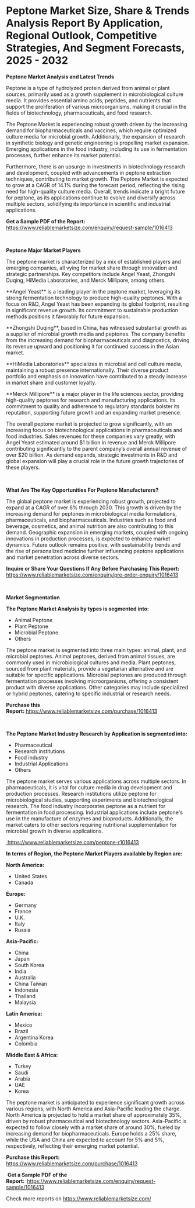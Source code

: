 <p><h1>Peptone Market Size, Share & Trends Analysis Report By Application, Regional Outlook, Competitive Strategies, And Segment Forecasts, 2025 - 2032</h1></p><p><strong>Peptone Market Analysis and Latest Trends</strong></p>
<p><p>Peptone is a type of hydrolyzed protein derived from animal or plant sources, primarily used as a growth supplement in microbiological culture media. It provides essential amino acids, peptides, and nutrients that support the proliferation of various microorganisms, making it crucial in the fields of biotechnology, pharmaceuticals, and food research.</p><p>The Peptone Market is experiencing robust growth driven by the increasing demand for biopharmaceuticals and vaccines, which require optimized culture media for microbial growth. Additionally, the expansion of research in synthetic biology and genetic engineering is propelling market expansion. Emerging applications in the food industry, including its use in fermentation processes, further enhance its market potential.</p><p>Furthermore, there is an upsurge in investments in biotechnology research and development, coupled with advancements in peptone extraction techniques, contributing to market growth. The Peptone Market is expected to grow at a CAGR of 14.1% during the forecast period, reflecting the rising need for high-quality culture media. Overall, trends indicate a bright future for peptone, as its applications continue to evolve and diversify across multiple sectors, solidifying its importance in scientific and industrial applications.</p></p>
<p><strong>Get a Sample PDF of the Report:&nbsp;</strong> <a href="https://www.reliablemarketsize.com/enquiry/request-sample/1016413?utm_campaign=2115&utm_medium=2&utm_source=Github&utm_content=ia&utm_term=31012025&utm_id=peptone">https://www.reliablemarketsize.com/enquiry/request-sample/1016413</a></p>
<p>&nbsp;</p>
<p><strong>Peptone Major Market Players</strong></p>
<p><p>The peptone market is characterized by a mix of established players and emerging companies, all vying for market share through innovation and strategic partnerships. Key competitors include Angel Yeast, Zhongshi Duqing, HiMedia Laboratories, and Merck Millipore, among others.</p><p>**Angel Yeast** is a leading player in the peptone market, leveraging its strong fermentation technology to produce high-quality peptones. With a focus on R&D, Angel Yeast has been expanding its global footprint, resulting in significant revenue growth. Its commitment to sustainable production methods positions it favorably for future expansion.</p><p>**Zhongshi Duqing**, based in China, has witnessed substantial growth as a supplier of microbial growth media and peptones. The company benefits from the increasing demand for biopharmaceuticals and diagnostics, driving its revenue upward and positioning it for continued success in the Asian market.</p><p>**HiMedia Laboratories** specializes in microbial and cell culture media, maintaining a robust presence internationally. Their diverse product portfolio and emphasis on innovation have contributed to a steady increase in market share and customer loyalty.</p><p>**Merck Millipore** is a major player in the life sciences sector, providing high-quality peptones for research and manufacturing applications. Its commitment to quality and adherence to regulatory standards bolster its reputation, supporting future growth and an expanding market presence.</p><p>The overall peptone market is projected to grow significantly, with an increasing focus on biotechnological applications in pharmaceuticals and food industries. Sales revenues for these companies vary greatly, with Angel Yeast estimated around $1 billion in revenue and Merck Millipore contributing significantly to the parent company’s overall annual revenue of over $20 billion. As demand expands, strategic investments in R&D and global expansion will play a crucial role in the future growth trajectories of these players.</p></p>
<p>&nbsp;</p>
<p><strong>What Are The Key Opportunities For Peptone Manufacturers?</strong></p>
<p><p>The global peptone market is experiencing robust growth, projected to expand at a CAGR of over 6% through 2030. This growth is driven by the increasing demand for peptones in microbiological media formulations, pharmaceuticals, and biopharmaceuticals. Industries such as food and beverage, cosmetics, and animal nutrition are also contributing to this demand. Geographic expansion in emerging markets, coupled with ongoing innovations in production processes, is expected to enhance market dynamics. Future outlook remains positive, with sustainability trends and the rise of personalized medicine further influencing peptone applications and market penetration across diverse sectors.</p></p>
<p><strong>Inquire or Share Your Questions If Any Before Purchasing This Report:</strong> <a href="https://www.reliablemarketsize.com/enquiry/pre-order-enquiry/1016413?utm_campaign=2115&utm_medium=2&utm_source=Github&utm_content=ia&utm_term=31012025&utm_id=peptone">https://www.reliablemarketsize.com/enquiry/pre-order-enquiry/1016413</a></p>
<p>&nbsp;</p>
<p><strong>Market Segmentation</strong></p>
<p><strong>The Peptone Market Analysis by types is segmented into:</strong></p>
<p><ul><li>Animal Peptone</li><li>Plant Peptone</li><li>Microbial Peptone</li><li>Others</li></ul></p>
<p><p>The peptone market is segmented into three main types: animal, plant, and microbial peptones. Animal peptones, derived from animal tissues, are commonly used in microbiological cultures and media. Plant peptones, sourced from plant materials, provide a vegetarian alternative and are suitable for specific applications. Microbial peptones are produced through fermentation processes involving microorganisms, offering a consistent product with diverse applications. Other categories may include specialized or hybrid peptones, catering to specific industrial or research needs.</p></p>
<p><strong>Purchase this Report:&nbsp;</strong><a href="https://www.reliablemarketsize.com/purchase/1016413?utm_campaign=2115&utm_medium=2&utm_source=Github&utm_content=ia&utm_term=31012025&utm_id=peptone">https://www.reliablemarketsize.com/purchase/1016413</a></p>
<p>&nbsp;</p>
<p><strong>The Peptone Market Industry Research by Application is segmented into:</strong></p>
<p><ul><li>Pharmaceutical</li><li>Research institutions</li><li>Food industry</li><li>Industrial Applications</li><li>Others</li></ul></p>
<p><p>The peptone market serves various applications across multiple sectors. In pharmaceuticals, it is vital for culture media in drug development and production processes. Research institutions utilize peptone for microbiological studies, supporting experiments and biotechnological research. The food industry incorporates peptone as a nutrient for fermentation in food processing. Industrial applications include peptone's use in the manufacture of enzymes and bioproducts. Additionally, the market caters to other sectors requiring nutritional supplementation for microbial growth in diverse applications.</p></p>
<p><a href="https://www.reliablemarketsize.com/peptone-r1016413?utm_campaign=2115&utm_medium=2&utm_source=Github&utm_content=ia&utm_term=31012025&utm_id=peptone">&nbsp;https://www.reliablemarketsize.com/peptone-r1016413</a></p>
<p><strong>In terms of Region, the Peptone Market Players available by Region are:</strong></p>
<p>
    <p> <strong> North America: </strong>
        <ul>
            <li>United States</li>
            <li>Canada</li>
        </ul>
        </p> 
    <p> <strong> Europe: </strong>
        <ul>
            <li>Germany</li>
            <li>France</li>
            <li>U.K.</li>
            <li>Italy</li>
            <li>Russia</li>
        </ul>
        </p> 
    <p> <strong> Asia-Pacific: </strong>
        <ul>
            <li>China</li>
            <li>Japan</li>
            <li>South Korea</li>
            <li>India</li>
            <li>Australia</li>
            <li>China Taiwan</li>
            <li>Indonesia</li>
            <li>Thailand</li>
            <li>Malaysia</li>
        </ul>
        </p> 
    <p> <strong> Latin America: </strong>
        <ul>
            <li>Mexico</li>
            <li>Brazil</li>
            <li>Argentina Korea</li>
            <li>Colombia</li>
        </ul>
        </p> 
    <p> <strong> Middle East & Africa: </strong>
        <ul>
            <li>Turkey</li>
            <li>Saudi</li>
            <li>Arabia</li>
            <li>UAE</li>
            <li>Korea</li>
        </ul>
    </p>
    </p>
<p><p>The peptone market is anticipated to experience significant growth across various regions, with North America and Asia-Pacific leading the charge. North America is projected to hold a market share of approximately 35%, driven by robust pharmaceutical and biotechnology sectors. Asia-Pacific is expected to follow closely with a market share of around 30%, fueled by increasing demand for biopharmaceuticals. Europe holds a 25% share, while the USA and China are expected to account for 5% and 5%, respectively, reflecting their emerging market potential.</p></p>
<p><strong>Purchase this Report: </strong><a href="https://www.reliablemarketsize.com/purchase/1016413?utm_campaign=2115&utm_medium=2&utm_source=Github&utm_content=ia&utm_term=31012025&utm_id=peptone">https://www.reliablemarketsize.com/purchase/1016413</a></p>
<p>&nbsp;<strong>Get a Sample PDF of the Report:&nbsp;&nbsp;</strong><a href="https://www.reliablemarketsize.com/enquiry/request-sample/1016413?utm_campaign=2115&utm_medium=2&utm_source=Github&utm_content=ia&utm_term=31012025&utm_id=peptone">https://www.reliablemarketsize.com/enquiry/request-sample/1016413</a></p>
<p><strong></strong></p>
<p>Check more reports on <a href="https://www.reliablemarketsize.com/?utm_campaign=2115&utm_medium=2&utm_source=Github&utm_content=ia&utm_term=31012025&utm_id=peptone">https://www.reliablemarketsize.com/</a></p>